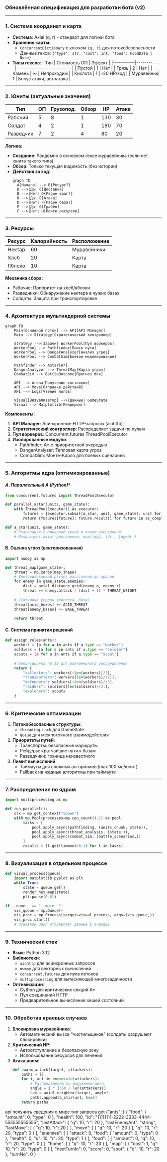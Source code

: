 ### **Обновлённая спецификация для разработки бота (v2)**

---

### **1. Система координат и карта**
- **Система**: Axial (q, r) - стандарт для логики бота
- **Хранение карты**: 
  - `ConcurrentDictionary` с ключом `(q, r)` для потокобезопасности
  - Данные гекса: `{"type": str, "cost": int, "food": FoodData | None}`
- **Типы гексов**:
  | Тип       | Стоимость ОП | Эффект                     |
  |-----------|-------------|----------------------------|
  | Пустой    | 1           | Нет                        |
  | Грязь     | 2           | Нет                        |
  | Камень    | ∞           | Непроходим                 |
  | Кислота   | 1           | -20 HP/ход                 |
  | Муравейник| 1           | Бонус атаки, автоатака     |

---

### **2. Юниты (актуальные значения)**
| Тип        | ОП | Грузопод. | Обзор | HP  | Атака |
|------------|----|----------|-------|-----|-------|
| Рабочий    | 5  | 8        | 1     | 130 | 30    |
| Солдат     | 4  | 2        | 1     | 180 | 70    |
| Разведчик  | 7  | 2        | 4     | 80  | 20    |

**Логика:**
- **Создание**: Рандомно в основном гексе муравейника (если нет юнита такого типа)
- **Обзор**: Только текущая видимость (без истории)
- **Действия за ход**: 
  ```mermaid
  graph TD
    A[Начало] --> B{Ресурс?}
    B -->|Да| C[Доставка]
    B -->|Нет| D{Рядом враг?}
    D -->|Да| E[Атака]
    D -->|Нет| F{Рядом база?}
    F -->|Да| G[Грабёж]
    F -->|Нет| H[Поиск ресурсов]
  ```

---

### **3. Ресурсы**
| Ресурс    | Калорийность | Расположение      |
|-----------|--------------|-------------------|
| Нектар    | 60           | Муравейники      |
| Хлеб      | 20           | Карта            |
| Яблоко    | 10           | Карта            |

**Механика сбора:**
- Рабочие: Приоритет на хлеб/яблоки
- Разведчики: Обнаружение нектара в чужих базах
- Солдаты: Защита при транспортировке

---

### **4. Архитектура мультиядерной системы**
```mermaid
graph TB
    Main[Основной поток] --> API[API Manager]
    Main --> Strategy[Стратегический контроллер]
    
    Strategy -->|Задачи| WorkerPool[Пул воркеров]
    WorkerPool --> Pathfinder[Поиск пути]
    WorkerPool --> DangerAnalyzer[Анализ угроз]
    WorkerPool --> CombatSim[Боевое моделирование]
    
    Pathfinder --> AStar[A*]
    DangerAnalyzer --> ThreatMap[Карта угроз]
    CombatSim --> BattleOutcome[Прогноз боя]
    
    API --> Arena[Получение состояния]
    API --> Move[Отправка действий]
    API --> Logs[Чтение логов]
    
    Visual[Визуализатор] -->|Данные| GameState
    Visual --> Matplotlib[Рендеринг]
```

**Компоненты:**
1. **API Manager**: Асинхронные HTTP-запросы (aiohttp)
2. **Стратегический контроллер**: Распределяет задачи по пулам
3. **Пул воркеров**: Concurrent.futures ThreadPoolExecutor
4. **Изолированные модули**:
   - Pathfinder: A* с приоритетной очередью
   - DangerAnalyzer: Тепловая карта угроз
   - CombatSim: Монте-Карло для боевых сценариев

---

### **5. Алгоритмы ядра (оптимизированные)**

#### **A. Параллельный A* (Python)**
```python
from concurrent.futures import ThreadPoolExecutor

def parallel_astar(units, game_state):
    with ThreadPoolExecutor() as executor:
        futures = {executor.submit(a_star, unit, game_state): unit for unit in units}
        return {futures[future]: future.result() for future in as_completed(futures)}

def a_star(unit, game_state):
    # Реализация с бинарной кучей и кешем расстояний
    # Использует axial-расстояния: max(|dq|, |dr|, |dq+dr|)
```

#### **B. Оценка угроз (векторизованная)**
```python
import numpy as np

def threat_map(game_state):
    threat = np.zeros(map_shape)
    # Векторизованный расчет расстояний до врагов
    for enemy in game_state.enemies:
        dist = axial_distance_grid(enemy.q, enemy.r)
        threat += enemy.attack / (dist + 1) * THREAT_WEIGHT
        
    # Статичные угрозы (кислота, базы)
    threat[acid_hexes] += ACID_THREAT
    threat[enemy_bases] += BASE_THREAT
    
    return threat
```

#### **C. Система принятия решений**
```python
def assign_roles(ants):
    workers = [a for a in ants if a.type == "worker"]
    soldiers = [a for a in ants if a.type == "soldier"]
    scouts = [a for a in ants if a.type == "scout"]
    
    # Балансировка по ID для равномерного распределения
    return {
        "collectors": workers[:len(workers)//2],
        "transporters": workers[len(workers)//2:],
        "defenders": soldiers[:len(soldiers)//3],
        "raiders": soldiers[len(soldiers)//3:],
        "explorers": scouts
    }
```

---

### **6. Критические оптимизации**
1. **Потокобезопасные структуры**:
   - `threading.Lock` для GameState
   - `Queue` для межпоточного взаимодействия
2. **Приоритеты путей**:
   - Транспорты: безопасные маршруты
   - Рейдеры: кратчайшие пути к базам
   - Разведчики: граница неизвестного
3. **Лимит вычислений**:
   - Таймауты для сложных алгоритмов (max 100 мс/юнит)
   - Fallback на жадные алгоритмы при таймауте

---

### **7. Распределение по ядрам**
```python
import multiprocessing as mp

def run_parallel():
    ctx = mp.get_context("spawn")
    with mp.Pool(processes=mp.cpu_count()-1) as pool:
        tasks = [
            pool.apply_async(pathfinding, (units_chunk, state)),
            pool.apply_async(threat_analysis, (state,)),
            pool.apply_async(combat_sim, (battle_scenarios,))
        ]
        results = [t.get(timeout=0.1) for t in tasks]
```

---

### **8. Визуализация в отдельном процессе**
```python
def visual_process(queue):
    import matplotlib.pyplot as plt
    while True:
        state = queue.get()
        render_hex_map(state)
        plt.pause(0.01)

if __name__ == "__main__":
    vis_queue = mp.Queue()
    vis_proc = mp.Process(target=visual_process, args=(vis_queue,))
    vis_proc.start()
    # Основной цикл отправляет данные в очередь
```

---

### **9. Технический стек**
- **Язык**: Python 3.12
- **Библиотеки**:
  - `aiohttp` для асинхронных запросов
  - `numpy` для векторных вычислений
  - `concurrent.futures` для пула потоков
  - `multiprocessing` для вытесняющей многозадачности
- **Оптимизации**:
  - Cython для критических секций A*
  - Пул соединений HTTP
  - Предварительное вычисление хешей состояний

---

### **10. Обработка краевых случаев**
1. **Блокировка муравейника**:
   - Автоматический вызов "чистильщиков" (солдаты разрушают блокировки)
2. **Критический HP**:
   - Автоотступление в безопасную зону
   - Использование ресурсов для лечения
3. **Атака роем**:
   ```python
   def swarm_attack(target, attackers):
       paths = []
       for i, ant in enumerate(attackers):
           # Распределение по окружению цели
           angle = i * (360 / len(attackers))
           hex = axial_neighbor(target, angle)
           paths.append(a_star(ant, hex))
       return paths
   ```

api получить сведения о мире тип запроса get
{"ants": [
    {
      "food": {
        "amount": 0,
        "type": 0
      },
      "health": 100,
      "id": "11111111-2222-3333-4444-555555555555",
      "lastAttack": {
        "q": 10,
        "r": 20
      },
      "lastEnemyAnt": "string",
      "lastMove": [
        {
          "q": 10,
          "r": 20
        }
      ],
      "move": [
        {
          "q": 10,
          "r": 20
        }
      ],
      "q": 10,
      "r": 20,
      "type": 0
    }
  ],
  "enemies": [
    {
      "attack": 0,
      "food": {
        "amount": 0,
        "type": 0
      },
      "health": 0,
      "q": 10,
      "r": 20,
      "type": 1
    }
  ],
  "food": [
    {
      "amount": 0,
      "q": 10,
      "r": 20,
      "type": 0
    }
  ],
  "home": [
    {
      "q": 10,
      "r": 20
    }
  ],
  "map": [
    {
      "cost": 1,
      "q": 10,
      "r": 20,
      "type": 0
    }
  ],
  "nextTurnIn": 0,
  "score": 0,
  "spot": {
    "q": 10,
    "r": 20
  },
  "turnNo": 0
}